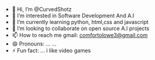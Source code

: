 - 👋 Hi, I’m @CurvedShotz
- 👀 I’m interested in Software Development And A.I
- 🌱 I’m currently learning python, html,css and javascript
- 💞️ I’m looking to collaborate on open source A.I projects
- 📫 How to reach me gmail: comfortolowe3@gmail.com
- 😄 Pronouns: ... ...
- ⚡ Fun fact: ... i like video games

<!---
CurvedShotz/CurvedShotz is a ✨ special ✨ repository because its `README.md` (this file) appears on your GitHub profile.
You can click the Preview link to take a look at your changes.
--->
